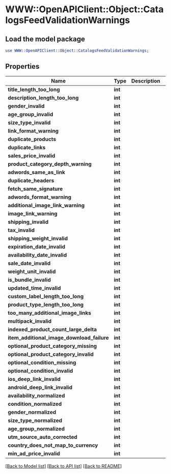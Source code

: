 # WWW::OpenAPIClient::Object::CatalogsFeedValidationWarnings

## Load the model package
```perl
use WWW::OpenAPIClient::Object::CatalogsFeedValidationWarnings;
```

## Properties
Name | Type | Description | Notes
------------ | ------------- | ------------- | -------------
**title_length_too_long** | **int** |  | [optional] 
**description_length_too_long** | **int** |  | [optional] 
**gender_invalid** | **int** |  | [optional] 
**age_group_invalid** | **int** |  | [optional] 
**size_type_invalid** | **int** |  | [optional] 
**link_format_warning** | **int** |  | [optional] 
**duplicate_products** | **int** |  | [optional] 
**duplicate_links** | **int** |  | [optional] 
**sales_price_invalid** | **int** |  | [optional] 
**product_category_depth_warning** | **int** |  | [optional] 
**adwords_same_as_link** | **int** |  | [optional] 
**duplicate_headers** | **int** |  | [optional] 
**fetch_same_signature** | **int** |  | [optional] 
**adwords_format_warning** | **int** |  | [optional] 
**additional_image_link_warning** | **int** |  | [optional] 
**image_link_warning** | **int** |  | [optional] 
**shipping_invalid** | **int** |  | [optional] 
**tax_invalid** | **int** |  | [optional] 
**shipping_weight_invalid** | **int** |  | [optional] 
**expiration_date_invalid** | **int** |  | [optional] 
**availability_date_invalid** | **int** |  | [optional] 
**sale_date_invalid** | **int** |  | [optional] 
**weight_unit_invalid** | **int** |  | [optional] 
**is_bundle_invalid** | **int** |  | [optional] 
**updated_time_invalid** | **int** |  | [optional] 
**custom_label_length_too_long** | **int** |  | [optional] 
**product_type_length_too_long** | **int** |  | [optional] 
**too_many_additional_image_links** | **int** |  | [optional] 
**multipack_invalid** | **int** |  | [optional] 
**indexed_product_count_large_delta** | **int** |  | [optional] 
**item_additional_image_download_failure** | **int** |  | [optional] 
**optional_product_category_missing** | **int** |  | [optional] 
**optional_product_category_invalid** | **int** |  | [optional] 
**optional_condition_missing** | **int** |  | [optional] 
**optional_condition_invalid** | **int** |  | [optional] 
**ios_deep_link_invalid** | **int** |  | [optional] 
**android_deep_link_invalid** | **int** |  | [optional] 
**availability_normalized** | **int** |  | [optional] 
**condition_normalized** | **int** |  | [optional] 
**gender_normalized** | **int** |  | [optional] 
**size_type_normalized** | **int** |  | [optional] 
**age_group_normalized** | **int** |  | [optional] 
**utm_source_auto_corrected** | **int** |  | [optional] 
**country_does_not_map_to_currency** | **int** |  | [optional] 
**min_ad_price_invalid** | **int** |  | [optional] 

[[Back to Model list]](../README.md#documentation-for-models) [[Back to API list]](../README.md#documentation-for-api-endpoints) [[Back to README]](../README.md)


